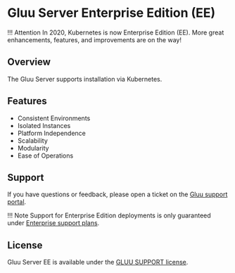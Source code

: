 # Gluu Server Enterprise Edition (EE)
!!! Attention
    In 2020, Kubernetes is now Enterprise Edition (EE). More great enhancements, features, and improvements are on the way!


## Overview
The Gluu Server supports installation via Kubernetes.

## Features
- Consistent Environments
- Isolated Instances
- Platform Independence
- Scalability
- Modularity
- Ease of Operations

## Support
If you have questions or feedback, please open a ticket on the [Gluu support portal](https://support.gluu.org/).

!!! Note
    Support for Enterprise Edition deployments is only guaranteed under [Enterprise support plans](https://gluu.org/pricing).

## License

Gluu Server EE is available under the [GLUU SUPPORT license](https://www.gluu.org/license/enterprise-edition/).
